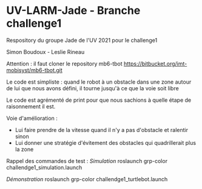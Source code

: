 # UV-LARM-Jade - Branche challenge1
Respository du groupe Jade de l'UV 2021 pour le challenge1

Simon Boudoux - Leslie Rineau

Attention : il faut cloner le repository mb6-tbot
https://bitbucket.org/imt-mobisyst/mb6-tbot.git

Le code est simpliste : quand le robot à un obstacle dans une zone autour de lui que nous avons défini, il tourne jusqu'à ce que la voie soit libre

Le code est agrémenté de print pour que nous sachions à quelle étape de raisonnement il est.

Voie d'amélioration : 
- Lui faire prendre de la vitesse quand il n'y a pas d'obstacle et ralentir sinon
- Lui donner une stratégie d'évitement des obstacles qui quadrillerait plus la zone

Rappel des commandes de test :
_Simulation_
roslaunch grp-color challendge1_simulation.launch

_Démonstration_
roslaunch grp-color challendge1_turtlebot.launch
